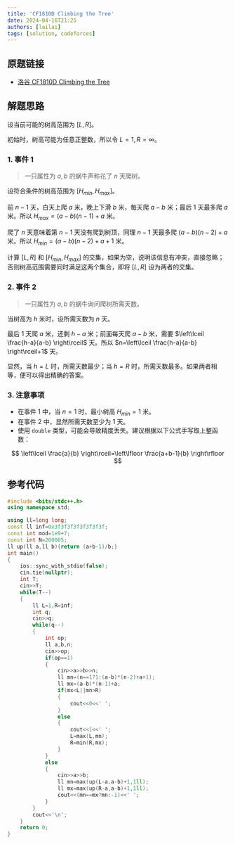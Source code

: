 ```yaml
---
title: 'CF1810D Climbing the Tree'
date: 2024-04-16T21:25
authors: [lailai]
tags: [solution, codeforces]
---
```


## 原题链接

- [洛谷 CF1810D Climbing the Tree](https://www.luogu.com.cn/problem/CF1810D)

<!-- truncate -->

## 解题思路

设当前可能的树高范围为 $[L,R]$。

初始时，树高可能为任意正整数，所以令 $L=1,R=\infty$。

### 1. 事件 $1$

> 一只属性为 $a,b$ 的蜗牛声称花了 $n$ 天爬树。

设符合条件的树高范围为 $[H_{min},H_{max}]$。

前 $n-1$ 天，白天上爬 $a$ 米，晚上下滑 $b$ 米，每天爬 $a-b$ 米；最后 $1$ 天最多爬 $a$ 米。所以 $H_{max}=(a-b)(n-1)+a$ 米。

爬了 $n$ 天意味着第 $n-1$ 天没有爬到树顶，同理 $n-1$ 天最多爬 $(a-b)(n-2)+a$ 米。所以 $H_{min}=(a-b)(n-2)+a+1$ 米。

计算 $[L,R]$ 和 $[H_{min},H_{max}]$ 的交集，如果为空，说明该信息有冲突，直接忽略；否则树高范围需要同时满足这两个集合，即将 $[L,R]$ 设为两者的交集。

### 2. 事件 $2$

> 一只属性为 $a,b$ 的蜗牛询问爬树所需天数。

当树高为 $h$ 米时，设所需天数为 $n$ 天。

最后 $1$ 天爬 $a$ 米，还剩 $h-a$ 米；前面每天爬 $a-b$ 米，需要 $\left\lceil \frac{h-a}{a-b} \right\rceil$ 天。所以 $n=\left\lceil \frac{h-a}{a-b} \right\rceil+1$ 天。

显然，当 $h=L$ 时，所需天数最少；当 $h=R$ 时，所需天数最多。如果两者相等，便可以得出精确的答案。

### 3. 注意事项

- 在事件 $1$ 中，当 $n=1$ 时，最小树高 $H_{min}=1$ 米。
- 在事件 $2$ 中，显然所需天数至少为 $1$ 天。
- 使用 `double` 类型，可能会导致精度丢失。建议根据以下公式手写取上整函数：

$$
\left\lceil \frac{a}{b} \right\rceil=\left\lfloor \frac{a+b-1}{b} \right\rfloor
$$

## 参考代码

```cpp
#include <bits/stdc++.h>
using namespace std;

using ll=long long;
const ll inf=0x3f3f3f3f3f3f3f3f;
const int mod=1e9+7;
const int N=200005;
ll up(ll a,ll b){return (a+b-1)/b;}
int main()
{
	ios::sync_with_stdio(false);
	cin.tie(nullptr);
	int T;
	cin>>T;
	while(T--)
	{
		ll L=1,R=inf;
		int q;
		cin>>q;
		while(q--)
		{
			int op;
			ll a,b,n;
			cin>>op;
			if(op==1)
			{
				cin>>a>>b>>n;
				ll mn=(n==1?1:(a-b)*(n-2)+a+1);
				ll mx=(a-b)*(n-1)+a;
				if(mx<L||mn>R)
				{
					cout<<0<<' ';
				}
				else
				{
					cout<<1<<' ';
					L=max(L,mn);
					R=min(R,mx);
				}
			}
			else
			{
				cin>>a>>b;
				ll mn=max(up(L-a,a-b)+1,1ll);
				ll mx=max(up(R-a,a-b)+1,1ll);
				cout<<(mn==mx?mn:-1)<<' ';
			}
		}
		cout<<'\n';
	}
	return 0;
}
```
